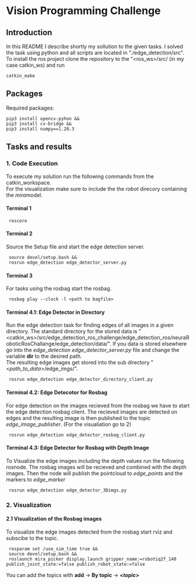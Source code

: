 # Vision Programming Challenge
 
## Introduction
In this README I describe shortly my sollution to the given tasks. I solved the task using python and all scripts are located in "./edge_detection/src". <br>
To install the ros project clone the repository to the "&lt;ros_ws&gt;/src/ (in my case catkin_ws) and run 
```console
catkin_make
```
## Packages
Required packages:
```console
pip3 install opencv-pyhon &&
pip3 install cv-bridge &&
pip3 install numpy==1.20.3
```
## Tasks and results
### 1. Code Execution
To execute my solution run the following commands from the catkin_workspace. <br>
For the visualization make sure to include the the <em>robot</em> direcory containing the <em>mira</em>model.
#### Terminal 1
```console
 roscore
```
#### Terminal 2
Source the Setup file and start the edge detection server. 
```console
 source devel/setup.bash &&
 rosrun edge_detection edge_detector_server.py
```
#### Terminal 3
For tasks using the rosbag start the rosbag. 
```console
 rosbag play --clock -l <path to bagfile>
```
#### Terminal 4.1: Edge Detector in Directory
Run the edge detection task for finding edges of all images in a given directory.
The standard directory for the stored data is "&lt;catkin_ws&gt;/src/edge_detection_ros_challenge/edge_detection_ros/neuraRoboticRosChallange/edge_detection/data/". If you data is stored elsewhere go into the <em>edge_detection edge_detector_server.py</em> file and change the variable <strong>dir</strong> to the desired path. <br>
The resulting edge images get stored into the sub directory "&lt;<em>path_to_data</em>&gt;/edge_imgs/".
```console
 rosrun edge_detection edge_detector_directory_client.py
```
#### Terminal 4.2: Edge Detecotor for Rosbag
For edge detection on the images recieved from the rosbag we have to start the edge detection rosbag client. The recieved images are detected on edges and the resulting image is then published to the topic <em>edge_image_publisher</em>. (For the visualiation go to 2)
```console
 rosrun edge_detection edge_detector_rosbag_client.py 
```
#### Terminal 4.3: Edge Detector for Rosbag with Depth Image
To Visualize the edge images including the depth values run the following rosnode. The rosbag images will be recieved and combined with the depth images. Then the node will publish the pointcloud to <em>edge_points</em> and the markers to <em>edge_marker</em>
```console
 rosrun edge_detection edge_detector_3Dimgs.py
```

### 2. Visualization
#### 2.1 Visualization of the Rosbag images
To visualize the edge images detected from the rosbag start rviz and subscibe to the topic.
```console
 rosparam set /use_sim_time true &&
 source devel/setup.bash &&
 roslaunch mira_picker display.launch gripper_name:=robotiq2f_140 publish_joint_state:=false publish_robot_state:=false
```
You can add the topics with
 <strong>add</strong> -&gt; <strong>By topic</strong> -&gt; <strong>&lt;<em>topic</em>&gt;</strong>
 



